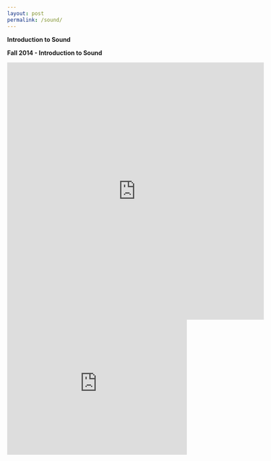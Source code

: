 ```yaml
---
layout: post
permalink: /sound/
---
```

**Introduction to Sound**

**Fall 2014 - Introduction to Sound**

<iframe width="600" height="600" scrolling="no" frameborder="no" src="https://w.soundcloud.com/player/?url=https%3A//api.soundcloud.com/tracks/179986740&amp;auto_play=false&amp;hide_related=false&amp;show_comments=true&amp;show_user=true&amp;show_reposts=false&amp;visual=true"></iframe>

<br>

<!-- PureData / Processing Theremins -->

<iframe width="420" height="315" src="https://www.youtube.com/embed/XOPjLZlwPA8" frameborder="0" allowfullscreen></iframe>

